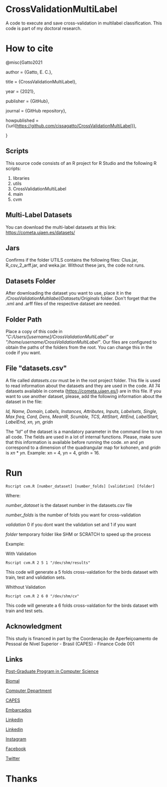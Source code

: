 # CrossValidationMultiLabel
A code to execute and save cross-validation in multilabel classification. This code is part of my doctoral research.

# How to cite 
@misc{Gatto2021

author = {Gatto, E. C.},

title = {CrossValidationMultiLabel},

year = {2021},

publisher = {GitHub},

journal = {GitHub repository},

howpublished = {\url{https://github.com/cissagatto/CrossValidationMultiLabel}},  

}

## Scripts
This source code consists of an R project for R Studio and the following R scripts:

1. libraries
2. utils
3. CrossValidationMultiLabel
4. main
5. cvm

## Multi-Label Datasets
You can download the multi-label datasets at this link: https://cometa.ujaen.es/datasets/

## Jars
Confirms if the folder UTILS contains the following files: Clus.jar, R_csv_2_arff.jar, and weka.jar. Without these jars, the code not runs. 

## Datasets Folder
After downloading the dataset you want to use, place it in the */CrossValidationMultilabel/Datasets/Originals* folder. Don't forget that the .xml and .arff files of the respective dataset are needed.

## Folder Path
Place a copy of this code in _"C:/Users/[username]/CrossValidationMultiLabel"_ or _"/home/username/CrossValidationMultiLabel"_. Our files are configured to obtain the paths of the folders from the root. You can change this in the code if you want.

## File "datasets.csv"
A file called *datasets.csv* must be in the root project folder. This file is used to read information about the datasets and they are used in the code. All 74 datasets available in cometa (https://cometa.ujaen.es/) are in this file. If you want to use another dataset, please, add the following information about the dataset in the file:

*Id, Name, Domain, Labels, Instances, Attributes, Inputs, Labelsets, Single, Max freq, Card, Dens, MeanIR, Scumble, TCS, AttStart, AttEnd, LabelStart, LabelEnd, xn, yn, gridn*

The _"Id"_ of the dataset is a mandatory parameter in the command line to run all code. The fields are used in a lot of internal functions. Please, make sure that this information is available before running the code. *xn* and *yn* correspond to a dimension of the quadrangular map for kohonen, and *gridn* is *xn* * *yn*. Example: xn = 4, yn = 4, gridn = 16.

# Run

```
Rscript cvm.R [number_dataset] [number_folds] [validation] [folder]
```

Where:

_number_dataset_ is the dataset number in the datasets.csv file

_number_folds_ is the number of folds you want for cross-validation

_validation_ 0 if you dont want the validation set and 1 if you want

_folder_ temporary folder like SHM or SCRATCH to speed up the process

Example:

With Validation
```
Rscript cvm.R 2 5 1 "/dev/shm/results"
```

This code will generate a 5 folds cross-valdation for the birds dataset with train, test and validation sets.


Whithout Validation
```
Rscript cvm.R 2 6 0 "/dev/shm/cv"
```

This code will generate a 6 folds cross-valdation for the birds dataset with train and test sets.

## Acknowledgment
This study is financed in part by the Coordenação de Aperfeiçoamento de Pessoal de Nível Superior - Brasil (CAPES) - Finance Code 001

## Links

[Post-Graduate Program in Computer Science](http://ppgcc.dc.ufscar.br/pt-br)

[Biomal](http://www.biomal.ufscar.br/)

[Computer Department](https://site.dc.ufscar.br/)

[CAPES](https://www.gov.br/capes/pt-br)

[Embarcados](https://www.embarcados.com.br/author/cissa/)

[Linkedin](https://www.linkedin.com/in/elainececiliagatto/)

[Linkedin](https://www.linkedin.com/company/27241216)

[Instagram](https://www.instagram.com/professoracissa/)

[Facebook](https://www.facebook.com/ProfessoraCissa/)

[Twitter](https://twitter.com/professoracissa)

# Thanks
